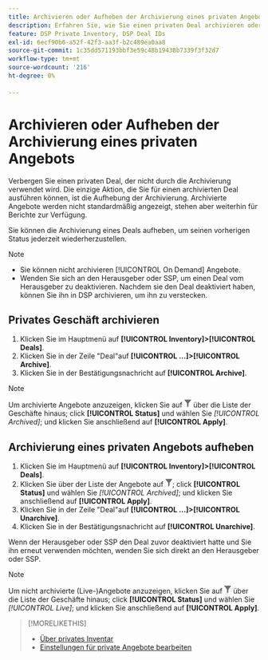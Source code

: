 ```yaml
---
title: Archivieren oder Aufheben der Archivierung eines privaten Angebots
description: Erfahren Sie, wie Sie einen privaten Deal archivieren oder dessen Archivierung aufheben.
feature: DSP Private Inventory, DSP Deal IDs
exl-id: 6ecf90b6-a52f-42f3-aa3f-b2c489ea0aa8
source-git-commit: 1c35dd571193bbf3e59c48b19438b7339f3f32d7
workflow-type: tm+mt
source-wordcount: '216'
ht-degree: 0%

---
```


# Archivieren oder Aufheben der Archivierung eines privaten Angebots

Verbergen Sie einen privaten Deal, der nicht durch die Archivierung verwendet wird. Die einzige Aktion, die Sie für einen archivierten Deal ausführen können, ist die Aufhebung der Archivierung. Archivierte Angebote werden nicht standardmäßig angezeigt, stehen aber weiterhin für Berichte zur Verfügung.

Sie können die Archivierung eines Deals aufheben, um seinen vorherigen Status jederzeit wiederherzustellen.

>[!NOTE]
>
>* Sie können nicht archivieren [!UICONTROL On Demand] Angebote.
>* Wenden Sie sich an den Herausgeber oder SSP, um einen Deal vom Herausgeber zu deaktivieren. Nachdem sie den Deal deaktiviert haben, können Sie ihn in DSP archivieren, um ihn zu verstecken.


## Privates Geschäft archivieren

1. Klicken Sie im Hauptmenü auf **[!UICONTROL Inventory]>[!UICONTROL Deals]**.
1. Klicken Sie in der Zeile &quot;Deal&quot;auf **[!UICONTROL ...]>[!UICONTROL Archive]**.
1. Klicken Sie in der Bestätigungsnachricht auf **[!UICONTROL Archive]**.

>[!NOTE]
>
>Um archivierte Angebote anzuzeigen, klicken Sie auf ![Filter](/help/dsp/assets/filter.png) über die Liste der Geschäfte hinaus; click **[!UICONTROL Status]** und wählen Sie *[!UICONTROL Archived]*; und klicken Sie anschließend auf **[!UICONTROL Apply]**.<!-- Verify the text to apply the filter(s).)-->

## Archivierung eines privaten Angebots aufheben

1. Klicken Sie im Hauptmenü auf **[!UICONTROL Inventory]>[!UICONTROL Deals]**.
1. Klicken Sie über der Liste der Angebote auf ![Filter](/help/dsp/assets/filter.png); click **[!UICONTROL Status]** und wählen Sie *[!UICONTROL Archived]*; und klicken Sie anschließend auf **[!UICONTROL Apply]**.<!-- Verify the text to apply the filter(s).)-->
1. Klicken Sie in der Zeile &quot;Deal&quot;auf **[!UICONTROL ...]>[!UICONTROL Unarchive]**.
1. Klicken Sie in der Bestätigungsnachricht auf **[!UICONTROL Unarchive]**.

Wenn der Herausgeber oder SSP den Deal zuvor deaktiviert hatte und Sie ihn erneut verwenden möchten, wenden Sie sich direkt an den Herausgeber oder SSP.

>[!NOTE]
>
>Um nicht archivierte (Live-)Angebote anzuzeigen, klicken Sie auf ![Filter](/help/dsp/assets/filter.png) über die Liste der Geschäfte hinaus; click **[!UICONTROL Status]** und wählen Sie *[!UICONTROL Live]*; und klicken Sie anschließend auf **[!UICONTROL Apply]**.<!-- Verify the text to apply the filter(s).)-->

>[!MORELIKETHIS]
>
>* [Über privates Inventar](private-inventory-about.md)
>* [Einstellungen für private Angebote bearbeiten](/help/dsp/inventory/deal-id-edit.md)

